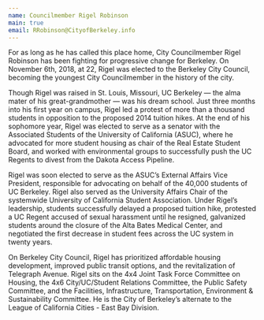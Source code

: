 ```yaml
---
name: Councilmember Rigel Robinson
main: true
email: RRobinson@CityofBerkeley.info
---
```


For as long as he has called this place home, City Councilmember Rigel Robinson has been fighting for progressive change for Berkeley. On November 6th, 2018, at 22, Rigel was elected to the Berkeley City Council, becoming the youngest City Councilmember in the history of the city.

Though Rigel was raised in St. Louis, Missouri, UC Berkeley — the alma mater of his great-grandmother — was his dream school. Just three months into his first year on campus, Rigel led a protest of more than a thousand students in opposition to the proposed 2014 tuition hikes. At the end of his sophomore year, Rigel was elected to serve as a senator with the Associated Students of the University of California (ASUC), where he advocated for more student housing as chair of the Real Estate Student Board, and worked with environmental groups to successfully push the UC Regents to divest from the Dakota Access Pipeline.

Rigel was soon elected to serve as the ASUC’s External Affairs Vice President, responsible for advocating on behalf of the 40,000 students of UC Berkeley. Rigel also served as the University Affairs Chair of the systemwide University of California Student Association. Under Rigel’s leadership, students successfully delayed a proposed tuition hike, protested a UC Regent accused of sexual harassment until he resigned, galvanized students around the closure of the Alta Bates Medical Center, and negotiated the first decrease in student fees across the UC system in twenty years.

On Berkeley City Council, Rigel has prioritized affordable housing development, improved public transit options, and the revitalization of Telegraph Avenue. Rigel sits on the 4x4 Joint Task Force Committee on Housing, the 4x6 City/UC/Student Relations Committee, the Public Safety Committee, and the Facilities, Infrastructure, Transportation, Environment & Sustainability Committee. He is the City of Berkeley’s alternate to the League of California Cities - East Bay Division.
